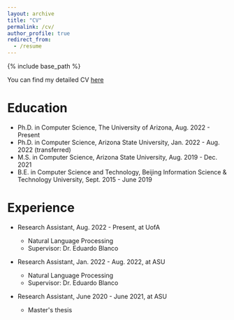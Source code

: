 ```yaml
---
layout: archive
title: "CV"
permalink: /cv/
author_profile: true
redirect_from:
  - /resume
---
```


{% include base_path %}


You can find my detailed CV [here](/files/Zijie_Wang_Resume.pdf)

Education
======

* Ph.D. in Computer Science, The University of Arizona, Aug. 2022 - Present
* Ph.D. in Computer Science, Arizona State University, Jan. 2022 - Aug. 2022 (transferred)
* M.S. in Computer Science, Arizona State University, Aug. 2019 - Dec. 2021
* B.E. in Computer Science and Technology, Beijing Information Science & Technology University, Sept. 2015 - June 2019

Experience
======
* Research Assistant, Aug. 2022 - Present, at UofA
  * Natural Language Processing
  * Supervisor: Dr. Eduardo Blanco

* Research Assistant, Jan. 2022 - Aug. 2022, at ASU
  * Natural Language Processing
  * Supervisor: Dr. Eduardo Blanco


* Research Assistant, June 2020 - June 2021, at ASU   
  * Master's thesis
  


